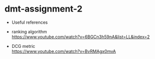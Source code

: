 # dmt-assignment-2

- Useful references 

- ranking algorithm <br>
https://www.youtube.com/watch?v=6BGCn3h59nA&list=LL&index=2

- DCG metric <br>
https://www.youtube.com/watch?v=BvRMAgx0mvA <br>
